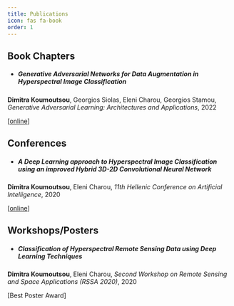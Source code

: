 ```yaml
---
title: Publications
icon: fas fa-book
order: 1
---
```


## Book Chapters
- ##### Generative Adversarial Networks for Data Augmentation in Hyperspectral Image Classification
**Dimitra Koumoutsou**, Georgios Siolas, Eleni Charou, Georgios Stamou, *Generative Adversarial Learning: Architectures and Applications*, 2022

[[online](https://doi.org/10.1007/978-3-030-91390-8_6)]

## Conferences
- ##### A Deep Learning approach to Hyperspectral Image Classification using an improved Hybrid 3D-2D Convolutional Neural Network
**Dimitra Koumoutsou**, Eleni Charou, *11th Hellenic Conference on Artificial Intelligence*, 2020

[[online](https://doi.org/10.1145/3411408.3411462)]

## Workshops/Posters
- ##### Classification of Hyperspectral Remote Sensing Data using Deep Learning Techniques
**Dimitra Koumoutsou**, Eleni Charou, *Second Workshop on Remote Sensing and Space Applications (RSSA 2020)*, 2020

[Best Poster Award]


